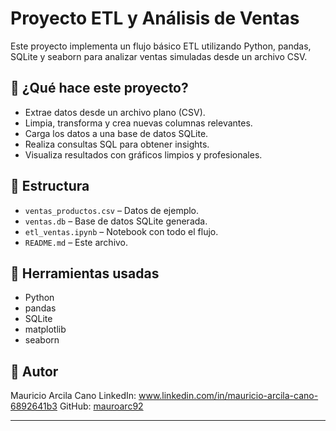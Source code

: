 # Proyecto ETL y Análisis de Ventas

Este proyecto implementa un flujo básico ETL utilizando Python, pandas, SQLite y seaborn para analizar ventas simuladas desde un archivo CSV.

## 🧪 ¿Qué hace este proyecto?

- Extrae datos desde un archivo plano (CSV).
- Limpia, transforma y crea nuevas columnas relevantes.
- Carga los datos a una base de datos SQLite.
- Realiza consultas SQL para obtener insights.
- Visualiza resultados con gráficos limpios y profesionales.

## 📁 Estructura

- `ventas_productos.csv` – Datos de ejemplo.
- `ventas.db` – Base de datos SQLite generada.
- `etl_ventas.ipynb` – Notebook con todo el flujo.
- `README.md` – Este archivo.

## 🧰 Herramientas usadas

- Python
- pandas
- SQLite
- matplotlib
- seaborn

## 🧠 Autor

Mauricio Arcila Cano 
LinkedIn: www.linkedin.com/in/mauricio-arcila-cano-6892641b3
GitHub: [mauroarc92 ](https://github.com/mauroarc92)

---
